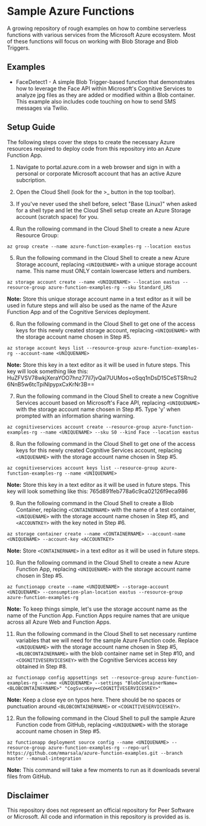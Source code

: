 # Sample Azure Functions
A growing repository of rough examples on how to combine serverless functions with various services from the Microsoft Azure ecosystem. Most of these functions will focus on working with Blob Storage and Blob Triggers.


## Examples
* FaceDetect1 - A simple Blob Trigger-based function that demonstrates how to leverage the Face API within Microsoft's Cognitive Services to analyze jpg files as they are added or modified within a Blob container. This example also includes code touching on how to send SMS messages via Twilio.


## Setup Guide
The following steps cover the steps to create the necessary Azure resources required to deploy code from this repository into an Azure Function App.

1. Navigate to portal.azure.com in a web browser and sign in with a personal or corporate Microsoft account that has an active Azure subcription.

2. Open the Cloud Shell (look for the >_ button in the top toolbar).

3. If you've never used the shell before, select "Base (Linux)" when asked for a shell type and let the Cloud Shell setup create an Azure Storage account (scratch space) for you.

4. Run the rollowing command in the Cloud Shell to create a new Azure Resource Group:
```
az group create --name azure-function-examples-rg --location eastus
```

5. Run the following command in the Cloud Shell to create a new Azure Storage account, replacing `<UNIQUENAME>` with a unique storage account name. This name must ONLY contain lowercase letters and numbers.
```
az storage account create --name <UNIQUENAME> --location eastus --resource-group azure-function-examples-rg --sku Standard_LRS
```
**Note:**  Store this unique storage account name in a text editor as it will be used in future steps and will also be used as the name of the Azure Function App and of the Cognitive Services deployment.

6. Run the following command in the Cloud Shell to get one of the access keys for this newly created storage account, replacing `<UNIQUENAME>` with the storage account name chosen in Step #5.
```
az storage account keys list --resource-group azure-function-examples-rg --account-name <UNIQUENAME>
```
**Note:**  Store this key in a text editor as it will be used in future steps. This key will look something like this: HuZFVSV78wkjXeraYOO7hnz77iI7jvQal7UUMos+oSqq1nDsD15CeSTSRnu26NnB5w6tcTpiNIpypxCxKrNr3B==

7. Run the following command in the Cloud Shell to create a new Cognitive Services account based on Microsoft's Face API, replacing `<UNIQUENAME>` with the storage account name chosen in Step #5. Type 'y' when prompted with an information sharing warning.
```
az cognitiveservices account create --resource-group azure-function-examples-rg --name <UNIQUENAME> --sku S0 --kind Face --location eastus
```

8. Run the following command in the Cloud Shell to get one of the access keys for this newly created Cognitive Services account, replacing `<UNIQUENAME>` with the storage account name chosen in Step #5.
```
az cognitiveservices account keys list --resource-group azure-function-examples-rg --name <UNIQUENAME>
```
**Note:**  Store this key in a text editor as it will be used in future steps. This key will look something like this: 765d891feb778a6c9ca02126f9eca986

9. Run the following command in the Cloud Shell to create a Blob Container, replacing `<CONTAINERNAME>` with the name of a test container, `<UNIQUENAME>` with the storage account name chosen in Step #5, and `<ACCOUNTKEY>` with the key noted in Step #6.
```
az storage container create --name <CONTAINERNAME> --account-name <UNIQUENAME> --account-key <ACCOUNTKEY>
```
**Note:**  Store `<CONTAINERNAME>` in a text editor as it will be used in future steps.

10. Run the following command in the Cloud Shell to create a new Azure Function App, replacing `<UNIQUENAME>` with the storage account name chosen in Step #5.
```
az functionapp create --name <UNIQUENAME> --storage-account <UNIQUENAME> --consumption-plan-location eastus --resource-group azure-function-examples-rg
```
**Note:**  To keep things simple, let's use the storage account name as the name of the Function App. Function Apps require names that are unique across all Azure Web and Function Apps.

11.	Run the following command in the Cloud Shell to set necessary runtime variables that we will need for the sample Azure Function code. Replace `<UNIQUENAME>` with the storage account name chosen in Step #5, `<BLOBCONTAINERNAME>` with the blob container name set in Step #10, and `<COGNITIVESERVICESKEY>` with the Cognitive Services access key obtained in Step #8.
```
az functionapp config appsettings set --resource-group azure-function-examples-rg --name <UNIQUENAME> --settings "BlobContainerName=<BLOBCONTAINERNAME>" "CogSvcsKey=<COGNITIVESERVICESKEY>"
```
**Note:**  Keep a close eye on typos here. There should be no spaces or punctuation around `<BLOBCONTAINERNAME>` or `<COGNITIVESERVICESKEY>`.

12. Run the following command in the Cloud Shell to pull the sample Azure Function code from GitHub, replacing `<UNIQUENAME>` with the storage account name chosen in Step #5.
```
az functionapp deployment source config --name <UNIQUENAME> --resource-group azure-function-examples-rg --repo-url https://github.com/mmarsala/azure-function-examples.git --branch master --manual-integration
```
**Note:**  This command will take a few moments to run as it downloads several files from GitHub.


## Disclaimer
This repository does not represent an official repository for Peer Software or Microsoft. All code and information in this repository is provided as is.